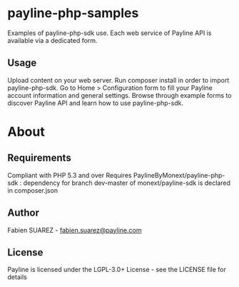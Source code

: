# payline-php-samples
Examples of payline-php-sdk use. Each web service of Payline API is available via a dedicated form.


Usage
-----

Upload content on your web server.
Run composer install in order to import payline-php-sdk.
Go to Home > Configuration form to fill your Payline account information and general settings.
Browse through example forms to discover Payline API and learn how to use payline-php-sdk.

About
=====

Requirements
------------

Compliant with PHP 5.3 and over
Requires PaylineByMonext/payline-php-sdk : dependency for branch dev-master of monext/payline-sdk is declared in composer.json


Author
------

Fabien SUAREZ - <fabien.suarez@payline.com>

License
-------

Payline is licensed under the LGPL-3.0+ License - see the LICENSE file for details
